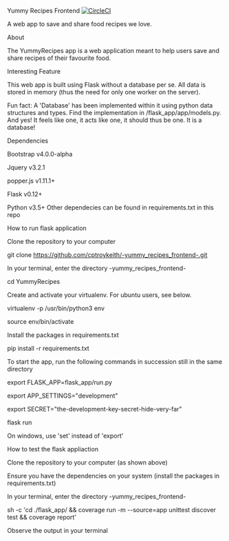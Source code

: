Yummy Recipes Frontend
[![CircleCI](https://dl.circleci.com/status-badge/img/gh/cptroykeith/-yummy_recipes_frontend-/tree/main.svg?style=svg)](https://dl.circleci.com/status-badge/redirect/gh/cptroykeith/-yummy_recipes_frontend-/tree/main)

A web app to save and share food recipes we love.

About

The YummyRecipes app is a web application meant to help users save and share recipes of their favourite food.

Interesting Feature

This web app is built using Flask without a database per se. All data is stored in memory (thus the need for only one worker on the server).

Fun fact: A 'Database' has been implemented within it using python data structures and types. Find the implementation in /flask_app/app/models.py. And yes! It feels like one, it acts like one, it should thus be one. It is a database!

Dependencies

Bootstrap v4.0.0-alpha

Jquery v3.2.1

popper.js v1.11.1+

Flask v0.12+

Python v3.5+
Other dependecies can be found in requirements.txt in this repo


How to run flask application

Clone the repository to your computer

git clone https://github.com/cptroykeith/-yummy_recipes_frontend-.git

In your terminal, enter the directory -yummy_recipes_frontend-

cd YummyRecipes

Create and activate your virtualenv. For ubuntu users, see below.

virtualenv -p /usr/bin/python3 env

source env/bin/activate

Install the packages in requirements.txt

pip install -r requirements.txt

To start the app, run the following commands in succession still in the same directory

export FLASK_APP=flask_app/run.py

export APP_SETTINGS="development"

export SECRET="the-development-key-secret-hide-very-far"

flask run 

On windows, use 'set' instead of 'export'

How to test the flask appliaction

Clone the repository to your computer (as shown above)

Ensure you have the dependencies on your system (install the packages in requirements.txt)

In your terminal, enter the directory -yummy_recipes_frontend-

sh -c 'cd ./flask_app/ && coverage run -m --source=app unittest discover test && coverage report'

Observe the output in your terminal